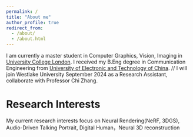 ```yaml
---
permalink: /
title: "About me"
author_profile: true
redirect_from: 
  - /about/
  - /about.html
---
```


I am currently a master student in Computer Graphics, Vision, Imaging in [University College London](https://www.ucl.ac.uk). I received my B.Eng degree in Communication Engineering from [University of Electronic and Technology of China](https://en.uestc.edu.cn).
//
I will join Westlake University September 2024 as a Research Assistant, collaborate with Professor Chi Zhang.

# Research Interests
My current research interests focus on Neural Rendering(NeRF, 3DGS), Audio-Driven Talking Portrait, Digital Human，Neural 3D reconstruction
